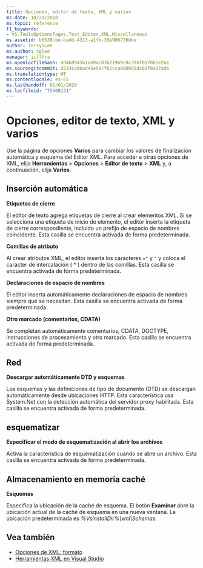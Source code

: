 ```yaml
---
title: Opciones, editor de texto, XML y varios
ms.date: 10/29/2018
ms.topic: reference
f1_keywords:
- VS.ToolsOptionsPages.Text_Editor.XML.Miscellaneous
ms.assetid: b6538cbe-badd-4313-a1fb-39e906736bbe
author: TerryGLee
ms.author: tglee
manager: jillfra
ms.openlocfilehash: dd468945b1ab9ac83b219b9c8c396f017065e2be
ms.sourcegitcommit: d233ca00ad45e50cf62cca0d0b95dc69f0a87ad6
ms.translationtype: HT
ms.contentlocale: es-ES
ms.lasthandoff: 01/01/2020
ms.locfileid: "75568131"
---
```

# <a name="options-text-editor-xml-miscellaneous"></a>Opciones, editor de texto, XML y varios

Use la página de opciones **Varios** para cambiar los valores de finalización automática y esquema del Editor XML. Para acceder a otras opciones de XML, elija **Herramientas** > **Opciones** > **Editor de texto** > **XML** y, a continuación, elija **Varios**.

## <a name="auto-insert"></a>Inserción automática

**Etiquetas de cierre**

El editor de texto agrega etiquetas de cierre al crear elementos XML. Si se selecciona una etiqueta de inicio de elemento, el editor inserta la etiqueta de cierre correspondiente, incluido un prefijo de espacio de nombres coincidente. Esta casilla se encuentra activada de forma predeterminada.

**Comillas de atributo**

Al crear atributos XML, el editor inserta los caracteres `="` y `"` y coloca el carácter de intercalación ( **^** ) dentro de las comillas. Esta casilla se encuentra activada de forma predeterminada.

**Declaraciones de espacio de nombres**

El editor inserta automáticamente declaraciones de espacio de nombres siempre que se necesitan. Esta casilla se encuentra activada de forma predeterminada.

**Otro marcado (comentarios, CDATA)**

Se completan automáticamente comentarios, CDATA, DOCTYPE, instrucciones de procesamiento y otro marcado. Esta casilla se encuentra activada de forma predeterminada.

## <a name="network"></a>Red

**Descargar automáticamente DTD y esquemas**

Los esquemas y las definiciones de tipo de documento (DTD) se descargan automáticamente desde ubicaciones HTTP. Esta característica usa System.Net con la detección automática del servidor proxy habilitada. Esta casilla se encuentra activada de forma predeterminada.

## <a name="outlining"></a>esquematizar

**Especificar el modo de esquematización al abrir los archivos**

Activa la característica de esquematización cuando se abre un archivo. Esta casilla se encuentra activada de forma predeterminada.

## <a name="caching"></a>Almacenamiento en memoria caché

**Esquemas**

Especifica la ubicación de la caché de esquema. El botón **Examinar** abre la ubicación actual de la caché de esquema en una nueva ventana. La ubicación predeterminada es *%VsInstallDir%\xml\Schemas*.

## <a name="see-also"></a>Vea también

- [Opciones de XML: formato](options-text-editor-xml-formatting.md)
- [Herramientas XML en Visual Studio](../../xml-tools/xml-tools-in-visual-studio.md)
